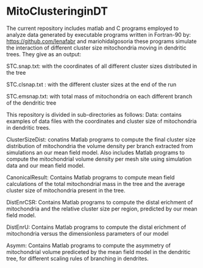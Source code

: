 # MitoClusteringinDT
The current repository includes matlab and C programs employed to analyze data generated by executable programs
written in Fortran-90 by: https://github.com/lenafabr and mariohidalgosoria
these programs simulate the interaction of different cluster size mitochondria moving in dendritic trees.
They give as an output:

STC.snap.txt: with the coordinates of all different cluster sizes distributed in the tree

STC.clsnap.txt : with the different cluster sizes at the end of the run     

STC.emsnap.txt: with total mass of mitochondria on each different branch of the dendritic tree

This repository is divided in sub-directories as follows:
Data: contains examples of data files with the coordinates and cluster size of mitochondria in dendritic trees.

ClusterSizeDist: conatins Matlab programs to compute the final cluster size distribution of mitochondria
the volume density per branch extracted from simulations an our mean field model. Also includes Matlab
programs to compute the mitochondrial volume density per mesh site using simulation data and our mean field model.

CanonicalResult: Contains Matlab programs to compute mean field calculations of the total mitochondrial mass in the tree
and the average cluster size of mitochondria present in the tree.

DistEnrCSR: Contains Matlab programs to compute the distal erichment of mitochondria and the relative cluster size 
per region, predicted by our mean field model.

DistEnrU: Contains Matlab programs to compute the distal erichment of mitochondria versus the dimensionless parameters of our model

Asymm: Contains Matlab programs to compute the asymmetry of mitochondrial volume prediceted by the mean field model in the 
dendritic tree, for different scaling rules of branching in dendrites.

